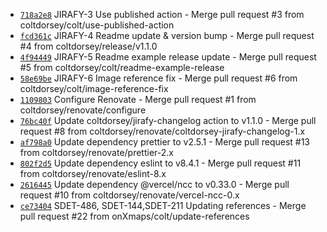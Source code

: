 * [`718a2e8`](http://github.com/onXmaps/commit/718a2e84911bddcb1e7df6182bcbd233f6c195b3) JIRAFY-3 Use published action - Merge pull request #3 from coltdorsey/colt/use-published-action
* [`fcd361c`](http://github.com/onXmaps/commit/fcd361c85f0cd1a20163c90ba51fce7b489537eb) JIRAFY-4 Readme update & version bump - Merge pull request #4 from coltdorsey/release/v1.1.0
* [`4f94449`](http://github.com/onXmaps/commit/4f94449419698e134785e58ceac74702ab47781b) JIRAFY-5 Readme example release update - Merge pull request #5 from coltdorsey/colt/readme-example-release
* [`58e69be`](http://github.com/onXmaps/commit/58e69be6433c786c2618536dc1d1dbbdde30a461) JIRAFY-6 Image reference fix - Merge pull request #6 from coltdorsey/colt/image-reference-fix
* [`1109803`](http://github.com/onXmaps/commit/110980389e537555e257b5a1b07a683a3966eef8) Configure Renovate - Merge pull request #1 from coltdorsey/renovate/configure
* [`76bc40f`](http://github.com/onXmaps/commit/76bc40f804cdfe7e42d12c985576fdec21e269a8) Update coltdorsey/jirafy-changelog action to v1.1.0 - Merge pull request #8 from coltdorsey/renovate/coltdorsey-jirafy-changelog-1.x
* [`af798a0`](http://github.com/onXmaps/commit/af798a09f8f97c858c4631f760ab995889144779) Update dependency prettier to v2.5.1 - Merge pull request #13 from coltdorsey/renovate/prettier-2.x
* [`802f2d5`](http://github.com/onXmaps/commit/802f2d59003a81855c0367afe521979424d7039c) Update dependency eslint to v8.4.1 - Merge pull request #11 from coltdorsey/renovate/eslint-8.x
* [`2616445`](http://github.com/onXmaps/commit/26164452d005d08b01bc266abc49de2eae70260c) Update dependency @vercel/ncc to v0.33.0 - Merge pull request #10 from coltdorsey/renovate/vercel-ncc-0.x
* [`ce73404`](http://github.com/onXmaps/commit/ce73404ce5cb38c9c6a86b6188a790e76a7575fb) SDET-486, SDET-144,SDET-211 Updating references - Merge pull request #22 from onXmaps/colt/update-references
